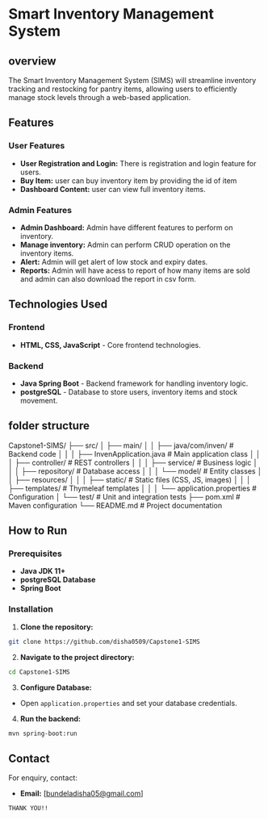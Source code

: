 # Smart Inventory Management System

## overview
The Smart Inventory Management System (SIMS) will streamline inventory tracking and restocking for pantry items, allowing users to efficiently manage stock levels through a web-based application.

## Features

### User Features
- **User Registration and Login:** There is registration and login feature for users.
- **Buy Item:** user can buy inventory item by providing the id of item
- **Dashboard Content:** user can view full inventory items.

### Admin Features
- **Admin Dashboard:** Admin have different features to perform on inventory.
- **Manage inventory:** Admin can perform CRUD operation on the inventory items.
- **Alert:** Admin will get alert of low stock and expiry dates.
- **Reports:** Admin will have acess to report of how many items are sold and admin can also download the report in csv form.

## Technologies Used

### Frontend

- **HTML, CSS, JavaScript** - Core frontend technologies.

### Backend

- **Java Spring Boot** - Backend framework for handling inventory logic.
- **postgreSQL** - Database to store users, inventory items and stock movement.

## folder structure
Capstone1-SIMS/
├── src/
│   ├── main/
│   │   ├── java/com/inven/                  # Backend code
│   │   │   ├── InvenApplication.java       # Main application class
│   │   │   ├── controller/                 # REST controllers
│   │   │   ├── service/                    # Business logic
│   │   │   ├── repository/                 # Database access
│   │   │   └── model/                      # Entity classes
│   │   ├── resources/
│   │   │   ├── static/                     # Static files (CSS, JS, images)
│   │   │   ├── templates/                  # Thymeleaf templates
│   │   │   └── application.properties      # Configuration
│   └── test/                               # Unit and integration tests
├── pom.xml                                 # Maven configuration
└── README.md                               # Project documentation

## How to Run

### Prerequisites

- **Java JDK 11+**
- **postgreSQL Database**
- **Spring Boot**

### Installation

1. **Clone the repository:**

```bash
git clone https://github.com/disha0509/Capstone1-SIMS
```

2. **Navigate to the project directory:**

```bash
cd Capstone1-SIMS
```

3. **Configure Database:**

- Open `application.properties` and set your database credentials.

4. **Run the backend:**

```bash
mvn spring-boot:run
```

## Contact
For enquiry, contact:

- **Email:** [bundeladisha05@gmail.com]

```
THANK YOU!!


